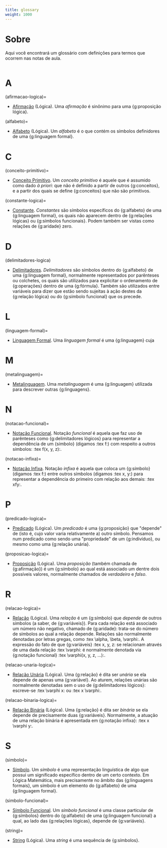```yaml
---
title: glossary
weight: 1000
---
```


# Sobre

Aqui você encontrará um glossário com definições para termos que ocorrem nas notas de aula.

```{toc}
```

# A

(afirmacao-logica)= 
- [Afirmação](#afirmacao-logica) (Lógica). Uma _afirmação_ é sinônimo para uma {g:proposição lógica}.

(alfabeto)= 
- [Alfabeto](#alfabeto) (Lógica). Um _alfabeto_ é o que contém os símbolos definidores de uma {g:linguagem formal}. 


# C

(conceito-primitivo)=
- [Conceito Primitivo](#conceito-primitivo). Um _conceito primitivo_ é aquele que é assumido como dado _à priori_: que não é definido a partir de outros {g:conceitos}, e a partir dos quais se define {g:conceitos} que não são primitivos.

(constante-logica)=
- [Constante](#constante-logica). _Constantes_ são símbolos específicos do {g:alfabeto} de uma {g:linguagem formal}, os quais não aparecem dentro de {g:relações lógicas} ou {g:símbolos funcionais}. Podem também ser vistas como relações de {g:aridade} zero.

# D

(delimitadores-logica)
- [Delimitadores](#delimitadores-logica). _Delimitadores_ são símbolos dentro do {g:alfabeto} de uma {g:linguagem formal}, normalmente representados por parênteses ou colchetes, os quais são utilizados para explicitar o ordenamento de {g:operações} dentro de uma {g:fórmula}. Também são utilizados entre variáveis  para dizer que estão sendo sujeitas à ação destes da {g:relação lógica} ou do {g:símbolo funcional} que os precede.

# L

(linguagem-formal)= 
- [Linguagem Formal](#linguagem-formal). Uma _linguagem formal_ é uma {g:linguagem} cuja


# M

(metalinguagem)= 
- [Metalinguagem](#metalinguagem). Uma _metalinguagem_ é uma {g:linguagem} utilizada para descrever outras {g:linguagens}.

# N

(notacao-funcional)= 
- [Notação Funcional](#notacao-funcional). Notação _funcional_ é aquela que faz uso de parênteses como {g:delimitadores lógicos} para representar a dependência de um {símbolo} (digamos :tex f:) com respeito a outros símbolos: :tex f(x, y, z):.

(notacao-infixa)= 
- [Notação Infixa](#notacao-infixa). Notação _infixa_ é aquela que coloca um {g:símbolo} (digamos :tex f:) entre outros símbolos (digamos :tex x, y:) para representar a dependência do primeiro com relação aos demais: :tex xfy:.

# P

(predicado-logica)=
- [Predicado](#predicado-logica) (Lógica). Um _predicado_ é uma {g:proposição} que "depende" de (isto é, cujo valor varia relativamente a) outro símbolo. Pensamos num predicado como sendo uma "propriedade" de um {g:indivíduo}, ou mesmo como uma {g:relação unária}.

(proposicao-logica)= 
- [Proposição](#proposicao-logica) (Lógica). Uma _proposição_ (também chamada de {g:afirmação}) é um {g:símbolo} ao qual está associado um dentre dois possíveis valores, normalmente chamados de _verdadeiro_ e _falso_.

# R

(relacao-logica)= 
- [Relação](#relacao-logica) (Lógica). Uma _relação_ é um {g:símbolo} que _depende_ de outros símbolos (a saber, de {g:variáveis}). Para cada relação está associado um número não negativo, chamado de {g:aridade}: trata-se do número de símbolos ao qual a relação depende. Relações são normalmente denotadas por letras gregas, como :tex \alpha, \beta, \varphi:. A expressão do fato de que {g:variáveis} :tex x, y, z: se relacionam através de uma dada relação :tex \varphi: é normalmente denotada via {g:notação funcional} :tex \varphi(x, y, z, ...):. 

(relacao-unaria-logica)= 
- [Relação Unária](#relacao-unaria-logica) (Lógica). Uma  {g:relação} é dita ser _unária_ se ela depende de apenas uma {g:variável}. Ao aturem, relações unárias são normalmente denotadas sem o uso de {g:delimitadores lógicos}: escreve-se :tex \varphi x: ou :tex x \varphi:.

(relacao-binaria-logica)=
- [Relação Binária](#relacao-binaria-logica) (Lógica). Uma {g:relação} é dita ser _binária_ se ela depende de precisamente duas {g:variáveis}. Normalmente, a atuação de uma relação binária é apresentada em {g:notação infixa}: :tex x \varphi y:.

# S

(simbolo)= 
- [Símbolo](#simbolo). Um _símbolo_ é uma representação linguística de algo que possui um significado específico dentro de um certo contexto. Em Lógica Matemática, mais precisamente no âmbito das {g:linguagens formais}, um símbolo é um elemento do {g:alfabeto} de uma {g:linguagem formal}.

(simbolo-funcional)= 
- [Símbolo Funcional](#simbolo-funcional). Um _símbolo funcional_ é uma classe particular de {g:símbolos} dentro do {g:alfabeto} de uma {g:linguagem funcional} a qual, ao lado das {g:relações lógicas}, depende de {g:variáveis}.

(string)= 
- [String](#string) (Lógica).  Uma _string_ é uma sequência de {g:símbolos}.

